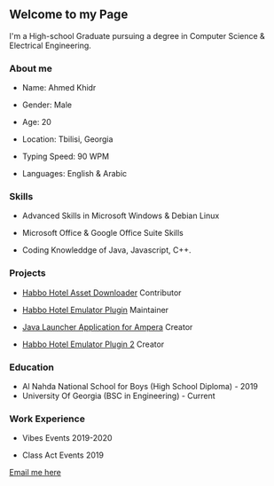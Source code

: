 ## Welcome to my Page

I'm a High-school Graduate pursuing a degree in Computer Science & Electrical Engineering.

### About me
- Name: Ahmed Khidr

- Gender: Male

- Age: 20

- Location: Tbilisi, Georgia

- Typing Speed: 90 WPM

- Languages: English & Arabic

### Skills

- Advanced Skills in Microsoft Windows & Debian Linux

- Microsoft Office & Google Office Suite Skills

- Coding Knowleddge of Java, Javascript, C++.

### Projects

- [Habbo Hotel Asset Downloader](https://github.com/higoka/habbo-downloader) Contributor

- [Habbo Hotel Emulator Plugin](https://github.com/Dippys/StaffTools) Maintainer

- [Java Launcher Application for Ampera](https://github.com/Dippys/Ampera-Launcher) Creator

- [Habbo Hotel Emulator Plugin 2](https://git.krews.org/SenpaiDipper/Random-Commands) Creator

### Education

- Al Nahda National School for Boys (High School Diploma) - 2019
- University Of Georgia (BSC in Engineering) - Current

### Work Experience

- Vibes Events 2019-2020

- Class Act Events 2019

[Email me here](mailto:ahmed@barrawi.xyz)
